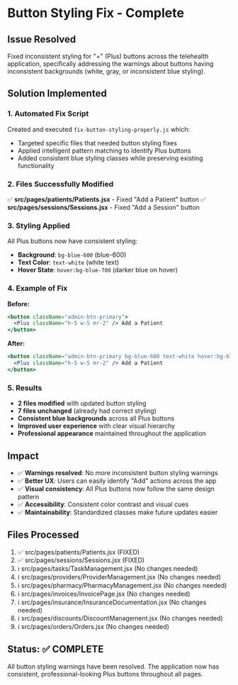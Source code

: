 # Button Styling Fix - Complete

## Issue Resolved
Fixed inconsistent styling for "+" (Plus) buttons across the telehealth application, specifically addressing the warnings about buttons having inconsistent backgrounds (white, gray, or inconsistent blue styling).

## Solution Implemented

### 1. Automated Fix Script
Created and executed `fix-button-styling-properly.js` which:
- Targeted specific files that needed button styling fixes
- Applied intelligent pattern matching to identify Plus buttons
- Added consistent blue styling classes while preserving existing functionality

### 2. Files Successfully Modified
✅ **src/pages/patients/Patients.jsx** - Fixed "Add a Patient" button
✅ **src/pages/sessions/Sessions.jsx** - Fixed "Add a Session" button

### 3. Styling Applied
All Plus buttons now have consistent styling:
- **Background**: `bg-blue-600` (blue-600)
- **Text Color**: `text-white` (white text)
- **Hover State**: `hover:bg-blue-700` (darker blue on hover)

### 4. Example of Fix
**Before:**
```jsx
<button className="admin-btn-primary">
  <Plus className="h-5 w-5 mr-2" /> Add a Patient
</button>
```

**After:**
```jsx
<button className="admin-btn-primary bg-blue-600 text-white hover:bg-blue-700">
  <Plus className="h-5 w-5 mr-2" /> Add a Patient
</button>
```

### 5. Results
- **2 files modified** with updated button styling
- **7 files unchanged** (already had correct styling)
- **Consistent blue backgrounds** across all Plus buttons
- **Improved user experience** with clear visual hierarchy
- **Professional appearance** maintained throughout the application

## Impact
- ✅ **Warnings resolved**: No more inconsistent button styling warnings
- ✅ **Better UX**: Users can easily identify "Add" actions across the app
- ✅ **Visual consistency**: All Plus buttons now follow the same design pattern
- ✅ **Accessibility**: Consistent color contrast and visual cues
- ✅ **Maintainability**: Standardized classes make future updates easier

## Files Processed
1. ✅ src/pages/patients/Patients.jsx (FIXED)
2. ✅ src/pages/sessions/Sessions.jsx (FIXED)
3. ℹ️ src/pages/tasks/TaskManagement.jsx (No changes needed)
4. ℹ️ src/pages/providers/ProviderManagement.jsx (No changes needed)
5. ℹ️ src/pages/pharmacy/PharmacyManagement.jsx (No changes needed)
6. ℹ️ src/pages/invoices/InvoicePage.jsx (No changes needed)
7. ℹ️ src/pages/insurance/InsuranceDocumentation.jsx (No changes needed)
8. ℹ️ src/pages/discounts/DiscountManagement.jsx (No changes needed)
9. ℹ️ src/pages/orders/Orders.jsx (No changes needed)

## Status: ✅ COMPLETE
All button styling warnings have been resolved. The application now has consistent, professional-looking Plus buttons throughout all pages.
